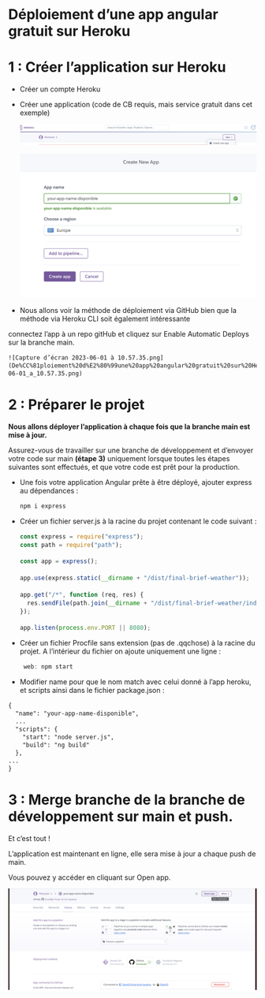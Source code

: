# Déploiement d’une app angular gratuit sur Heroku

# 1 : Créer l’application sur Heroku

- Créer un compte Heroku
- Créer une application (code de CB requis, mais service gratuit dans cet exemple)
    
    ![Capture d’écran 2023-06-01 à 10.54.02.png](De%CC%81ploiement%20d%E2%80%99une%20app%20angular%20gratuit%20sur%20Heroku%20b62af6b01b1b424e992397c7a1cf543b/Capture_decran_2023-06-01_a_10.54.02.png)
    
    ![Capture d’écran 2023-06-01 à 10.55.32.png](De%CC%81ploiement%20d%E2%80%99une%20app%20angular%20gratuit%20sur%20Heroku%20b62af6b01b1b424e992397c7a1cf543b/Capture_decran_2023-06-01_a_10.55.32.png)
    
- Nous allons voir la méthode de déploiement via GitHub bien que la méthode via Heroku CLI soit également intéressante 

connectez l’app à un repo gitHub et cliquez sur Enable Automatic Deploys sur la branche main.
    
    ![Capture d’écran 2023-06-01 à 10.57.35.png](De%CC%81ploiement%20d%E2%80%99une%20app%20angular%20gratuit%20sur%20Heroku%20b62af6b01b1b424e992397c7a1cf543b/Capture_decran_2023-06-01_a_10.57.35.png)
    

# 2 : Préparer le projet

**Nous allons déployer l’application à chaque fois que la branche main est mise à jour.**

Assurez-vous de travailler sur une branche de développement et d’envoyer votre code sur main **(étape 3)** uniquement lorsque toutes les étapes suivantes sont effectués, et que votre code est prêt pour la production.

- Une fois votre application Angular prête à être déployé, ajouter express au dépendances :
    
    ```jsx
    npm i express
    ```
    
- Créer un fichier server.js à la racine du projet contenant le code suivant :
    
    ```jsx
    const express = require("express");
    const path = require("path");
    
    const app = express();
    
    app.use(express.static(__dirname + "/dist/final-brief-weather"));
    
    app.get("/*", function (req, res) {
      res.sendFile(path.join(__dirname + "/dist/final-brief-weather/index.html"));
    });
    
    app.listen(process.env.PORT || 8080);
    ```
    
- Créer un fichier Procfile sans extension (pas de .qqchose) à la racine du projet. 
A l’intérieur du fichier on ajoute uniquement une ligne :
    
    ```jsx
     web: npm start
    ```
    
- Modifier name pour que le nom match avec celui donné à l’app heroku, et scripts ainsi dans le fichier package.json :

```
{
  "name": "your-app-name-disponible",
  ...
  "scripts": {
    "start": "node server.js",
    "build": "ng build"
  },
...
}
```

# 3 : Merge branche de la branche de développement sur main et push.

Et c’est tout ! 

L’application est maintenant en ligne, 
elle sera mise à jour a chaque push de main.

Vous pouvez y accéder en cliquant sur Open app.

![Capture d’écran 2023-06-01 à 11.11.25.png](De%CC%81ploiement%20d%E2%80%99une%20app%20angular%20gratuit%20sur%20Heroku%20b62af6b01b1b424e992397c7a1cf543b/Capture_decran_2023-06-01_a_11.11.25.png)